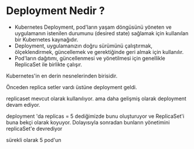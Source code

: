 # Deployment Nedir ?

* Kubernetes Deployment, pod'ların yaşam döngüsünü yöneten ve uygulamanın istenilen durumunu (desired state) sağlamak
  için kullanılan bir Kubernetes kaynağıdır.
* Deployment, uygulamanızın doğru sürümünü çalıştırmak, ölçeklendirmek, güncellemek ve gerektiğinde geri almak için
  kullanılır.
* Pod'ların dağıtımı, güncellenmesi ve yönetilmesi için genellikle ReplicaSet ile birlikte çalışır.

Kubernetes'in en derin nesnelerinden birisidir.

Önceden replica setler vardı üstüne deployment geldi.

replicaset mevcut olarak kullanılıyor. ama daha gelişmiş olarak deployment devam ediyor.

deployment 'da replicas = 5 dediğimizde bunu oluşturuyor ve ReplicaSet'i buna bekçi olarak koyuyor. Dolayısıyla sonradan
bunların yönetimini replicaSet'e devrediyor

sürekli olarak 5 pod'un